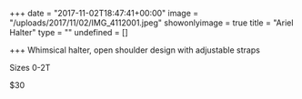 +++
date = "2017-11-02T18:47:41+00:00"
image = "/uploads/2017/11/02/IMG_4112001.jpeg"
showonlyimage = true
title = "Ariel Halter"
type = ""
undefined = []

+++
Whimsical halter, open shoulder design with adjustable straps

Sizes 0-2T

$30